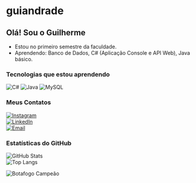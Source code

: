 # guiandrade

## Olá! Sou o Guilherme  
- Estou no primeiro semestre da faculdade.  
- Aprendendo: Banco de Dados, C# (Aplicação Console e API Web), Java básico.  

### Tecnologias que estou aprendendo  
![C#](https://img.shields.io/badge/C%23-239120?style=for-the-badge&logo=c-sharp&logoColor=white)
![Java](https://img.shields.io/badge/Java-ED8B00?style=for-the-badge&logo=java&logoColor=white)
![MySQL](https://img.shields.io/badge/MySQL-005C84?style=for-the-badge&logo=mysql&logoColor=white)

### Meus Contatos  
[![Instagram](https://img.shields.io/badge/Instagram-@guilhermebritoa-FF69B4?style=for-the-badge&logo=instagram)](https://instagram.com/guilhermebritoa)  
[![LinkedIn](https://img.shields.io/badge/LinkedIn-Guilherme%20Brito%20Andrade-blue?style=for-the-badge&logo=linkedin)](https://linkedin.com/in/guilherme-brito-andrade-090b8148)  
[![Email](https://img.shields.io/badge/E--mail-guilhermebritoandrade17@gmail.com-red?style=for-the-badge&logo=gmail&logoColor=white)](mailto:guilhermebritoandrade17@gmail.com)

### Estatísticas do GitHub  
![GitHub Stats](https://github-readme-stats.vercel.app/api?username=guiandrade17&show_icons=true&theme=tokyonight)  
![Top Langs](https://github-readme-stats.vercel.app/api/top-langs/?username=guiandrade17&layout=compact&theme=tokyonight)
  
![Botafogo Campeão](https://raw.githubusercontent.com/guiandrade17/guiandrade17/main/botafogo-campeao-liberta.jpg)
